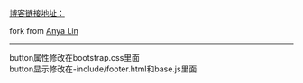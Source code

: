 
[博客链接地址：](https://wangpengfei0801.github.io/)

fork from [Anya Lin](https://github.com/lay1010)

---
button属性修改在bootstrap.css里面  
button显示修改在-include/footer.html和base.js里面

